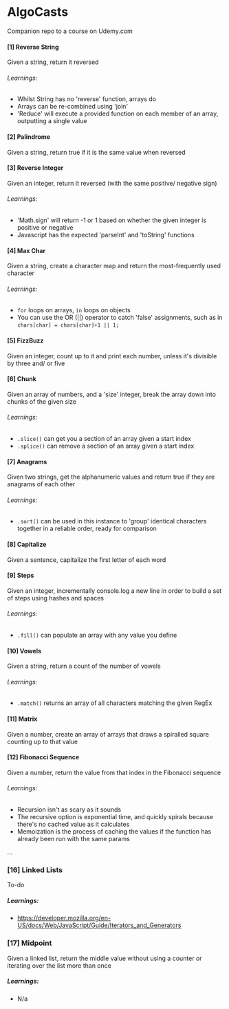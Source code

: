 # AlgoCasts

Companion repo to a course on Udemy.com

#### [1] Reverse String
  Given a string, return it reversed
###### Learnings:
* Whilst String has no 'reverse' function, arrays do
* Arrays can be re-combined using 'join'
* 'Reduce' will execute a provided function on each member of an array, outputting a single value

#### [2] Palindrome
  Given a string, return true if it is the same value when reversed

#### [3] Reverse Integer
  Given an integer, return it reversed (with the same positive/ negative sign)
###### Learnings:
* 'Math.sign' will return -1 or 1 based on whether the given integer is positive or negative
* Javascript has the expected 'parseInt' and 'toString' functions

#### [4] Max Char
  Given a string, create a character map and return the most-frequently used character
###### Learnings:
* `for` loops on arrays, `in` loops on objects
* You can use the OR (||) operator to catch 'false' assignments, such as in `chars[char] = chars[char]+1 || 1;`

#### [5] FizzBuzz
  Given an integer, count up to it and print each number, unless it's divisible by three and/ or five

#### [6] Chunk
  Given an array of numbers, and a 'size' integer, break the array down into chunks of the given size
###### Learnings:
* `.slice()` can get you a section of an array given a start index
* `.splice()` can remove a section of an array given a start index

#### [7] Anagrams
  Given two strings, get the alphanumeric values and return true if they are anagrams of each other
###### Learnings:
* `.sort()` can be used in this instance to 'group' identical characters together in a reliable order, ready for comparison

#### [8] Capitalize
  Given a sentence, capitalize the first letter of each word

#### [9] Steps
  Given an integer, incrementally console.log a new line in order to build a set of steps using hashes and spaces
###### Learnings:
* `.fill()` can populate an array with any value you define

#### [10] Vowels
  Given a string, return a count of the number of vowels
###### Learnings:
* `.match()` returns an array of all characters matching the given RegEx

#### [11] Matrix
  Given a number, create an array of arrays that draws a spiralled square counting up to that value

#### [12] Fibonacci Sequence
  Given a number, return the value from that index in the Fibonacci sequence
###### Learnings:
* Recursion isn't as scary as it sounds
* The recursive option is exponential time, and quickly spirals because there's no cached value as it calculates
* Memoization is the process of caching the values if the function has already been run with the same params

...

### [16] Linked Lists
  To-do
##### Learnings:
* https://developer.mozilla.org/en-US/docs/Web/JavaScript/Guide/Iterators_and_Generators

### [17] Midpoint
  Given a linked list, return the middle value without using a counter or iterating over the list more than once
##### Learnings:
* N/a

